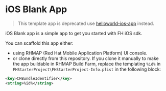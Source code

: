 iOS Blank App
=============

> This template app is deprecated use [helloworld-ios-app](https://github.com/feedhenry-templates/helloworld-ios) instead.


iOS Blank app is a simple app to get you started with FH iOS sdk.

You can scaffold this app either:
- using RHMAP (Red Hat Mobile Application Platform) UI console.
- or clone directly from this repository. If you clone it manually to make the app buildable in RHMAP Build Farm, replace the templating ```%id%``` in ```FHStarterProject\FHStarterProject-Info.plist``` in the following block:

```xml
<key>CFBundleIdentifier</key>
<string>%id%</string>
```